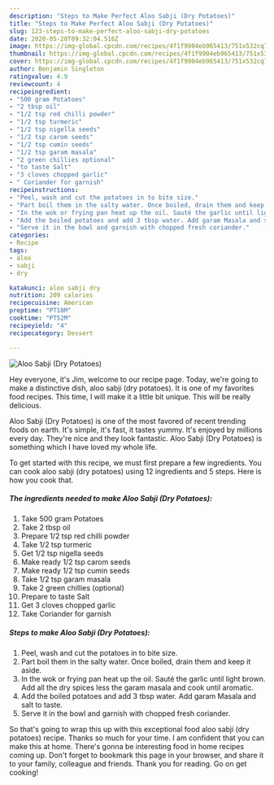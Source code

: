 ```yaml
---
description: "Steps to Make Perfect Aloo Sabji (Dry Potatoes)"
title: "Steps to Make Perfect Aloo Sabji (Dry Potatoes)"
slug: 123-steps-to-make-perfect-aloo-sabji-dry-potatoes
date: 2020-05-20T09:32:04.516Z
image: https://img-global.cpcdn.com/recipes/4f1f9904eb965413/751x532cq70/aloo-sabji-dry-potatoes-recipe-main-photo.jpg
thumbnail: https://img-global.cpcdn.com/recipes/4f1f9904eb965413/751x532cq70/aloo-sabji-dry-potatoes-recipe-main-photo.jpg
cover: https://img-global.cpcdn.com/recipes/4f1f9904eb965413/751x532cq70/aloo-sabji-dry-potatoes-recipe-main-photo.jpg
author: Benjamin Singleton
ratingvalue: 4.9
reviewcount: 4
recipeingredient:
- "500 gram Potatoes"
- "2 tbsp oil"
- "1/2 tsp red chilli powder"
- "1/2 tsp turmeric"
- "1/2 tsp nigella seeds"
- "1/2 tsp carom seeds"
- "1/2 tsp cumin seeds"
- "1/2 tsp garam masala"
- "2 green chillies optional"
- "to taste Salt"
- "3 cloves chopped garlic"
- " Coriander for garnish"
recipeinstructions:
- "Peel, wash and cut the potatoes in to bite size."
- "Part boil them in the salty water. Once boiled, drain them and keep it aside."
- "In the wok or frying pan heat up the oil. Sauté the garlic until light brown. Add all the dry spices less the garam masala and cook until aromatic."
- "Add the boiled potatoes and add 3 tbsp water. Add garam Masala and salt to taste."
- "Serve it in the bowl and garnish with chopped fresh coriander."
categories:
- Recipe
tags:
- aloo
- sabji
- dry

katakunci: aloo sabji dry 
nutrition: 209 calories
recipecuisine: American
preptime: "PT18M"
cooktime: "PT52M"
recipeyield: "4"
recipecategory: Dessert

---
```



![Aloo Sabji (Dry Potatoes)](https://img-global.cpcdn.com/recipes/4f1f9904eb965413/751x532cq70/aloo-sabji-dry-potatoes-recipe-main-photo.jpg)

Hey everyone, it's Jim, welcome to our recipe page. Today, we're going to make a distinctive dish, aloo sabji (dry potatoes). It is one of my favorites food recipes. This time, I will make it a little bit unique. This will be really delicious.

Aloo Sabji (Dry Potatoes) is one of the most favored of recent trending foods on earth. It's simple, it's fast, it tastes yummy. It's enjoyed by millions every day. They're nice and they look fantastic. Aloo Sabji (Dry Potatoes) is something which I have loved my whole life.




To get started with this recipe, we must first prepare a few ingredients. You can cook aloo sabji (dry potatoes) using 12 ingredients and 5 steps. Here is how you cook that.

<!--inarticleads1-->

##### The ingredients needed to make Aloo Sabji (Dry Potatoes):

1. Take 500 gram Potatoes
1. Take 2 tbsp oil
1. Prepare 1/2 tsp red chilli powder
1. Take 1/2 tsp turmeric
1. Get 1/2 tsp nigella seeds
1. Make ready 1/2 tsp carom seeds
1. Make ready 1/2 tsp cumin seeds
1. Take 1/2 tsp garam masala
1. Take 2 green chillies (optional)
1. Prepare to taste Salt
1. Get 3 cloves chopped garlic
1. Take  Coriander for garnish




<!--inarticleads2-->

##### Steps to make Aloo Sabji (Dry Potatoes):

1. Peel, wash and cut the potatoes in to bite size.
1. Part boil them in the salty water. Once boiled, drain them and keep it aside.
1. In the wok or frying pan heat up the oil. Sauté the garlic until light brown. Add all the dry spices less the garam masala and cook until aromatic.
1. Add the boiled potatoes and add 3 tbsp water. Add garam Masala and salt to taste.
1. Serve it in the bowl and garnish with chopped fresh coriander.




So that's going to wrap this up with this exceptional food aloo sabji (dry potatoes) recipe. Thanks so much for your time. I am confident that you can make this at home. There's gonna be interesting food in home recipes coming up. Don't forget to bookmark this page in your browser, and share it to your family, colleague and friends. Thank you for reading. Go on get cooking!
